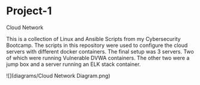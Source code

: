# Project-1
Cloud Network

This is a collection of Linux and Ansible Scripts from my Cybersecurity Bootcamp.
The scripts in this repository were used to configure the cloud servers with different docker containers.
The final setup was 3 servers. Two of which were running Vulnerable DVWA containers. The other two were a jump box and a server running an ELK stack container.

![](diagrams/Cloud Network Diagram.png)

